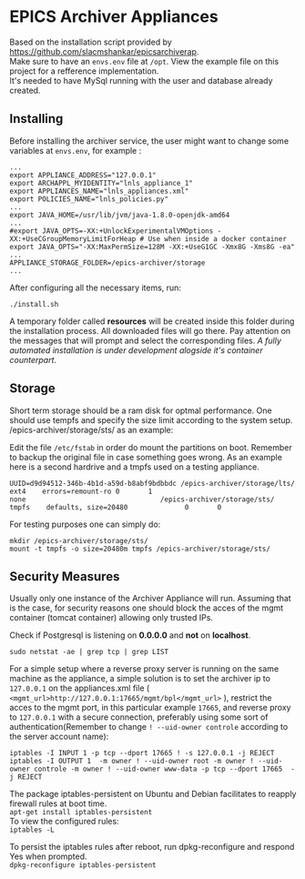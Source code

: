 # EPICS Archiver Appliances
Based on the installation script provided by <href>https://github.com/slacmshankar/epicsarchiverap</href>.<br>
Make sure to have an `envs.env` file at `/opt`. View the example file on this project for a refference implementation.<br>
It's needed to have MySql running with the user and database already created.

## Installing

Before installing the archiver service, the user might want to change some variables at `envs.env`, for example :
```
...
export APPLIANCE_ADDRESS="127.0.0.1"
export ARCHAPPL_MYIDENTITY="lnls_appliance_1"
export APPLIANCES_NAME="lnls_appliances.xml"
export POLICIES_NAME="lnls_policies.py"
...
export JAVA_HOME=/usr/lib/jvm/java-1.8.0-openjdk-amd64
...
#export JAVA_OPTS=-XX:+UnlockExperimentalVMOptions -XX:+UseCGroupMemoryLimitForHeap # Use when inside a docker container
export JAVA_OPTS="-XX:MaxPermSize=128M -XX:+UseG1GC -Xmx8G -Xms8G -ea"
...
APPLIANCE_STORAGE_FOLDER=/epics-archiver/storage 
...
```

After configuring all the necessary items, run:
```
./install.sh
```
A temporary folder called <b>resources</b> will be created inside this folder during the installation process. All downloaded files will go there.
Pay attention on the messages that will prompt and select the corresponding files. <i>A fully automated installation is under development alogside it's container counterpart</i>.


## Storage
Short term storage should be a ram disk for optmal performance. One should use tempfs and specify the size limit according to the system setup.
/epics-archiver/storage/sts/ as an example: 

Edit the file `/etc/fstab` in order do mount the partitions on boot. Remember to backup the original file in case something goes wrong.
As an example here is a second hardrive and a tmpfs used on a testing appliance.
```
UUID=d9d94512-346b-4b1d-a59d-b8abf9bdbbdc /epics-archiver/storage/lts/ ext4    errors=remount-ro 0       1
none                                 /epics-archiver/storage/sts/            tmpfs    defaults, size=20480              0       0
```

For testing purposes one can simply do: <br>
```
mkdir /epics-archiver/storage/sts/
mount -t tmpfs -o size=20480m tmpfs /epics-archiver/storage/sts/
```

## Security Measures
Usually only one instance of the Archiver Appliance will run. Assuming that is the case, for security reasons
one should block the acces of the mgmt container (tomcat container) allowing only trusted IPs.<br>

Check if Postgresql is listening on <b>0.0.0.0</b> and <b>not</b> on <b>localhost</b>.
```
sudo netstat -ae | grep tcp | grep LIST
```


For a simple setup where a reverse proxy server is running on the same machine as the appliance, a simple solution is to set the archiver ip to 
`127.0.0.1` on the appliances.xml file ( `<mgmt_url>http://127.0.0.1:17665/mgmt/bpl</mgmt_url>` ), restrict the acces to the mgmt port, in this particular example `17665`, and reverse proxy to `127.0.0.1` with a secure connection, preferably using some sort of authentication(Remember to change `! --uid-owner controle` according to the server account name):<br>

```
iptables -I INPUT 1 -p tcp --dport 17665 ! -s 127.0.0.1 -j REJECT
iptables -I OUTPUT 1  -m owner ! --uid-owner root -m owner ! --uid-owner controle -m owner ! --uid-owner www-data -p tcp --dport 17665  -j REJECT
```
The package iptables-persistent on Ubuntu and Debian facilitates to reapply firewall rules at boot time.<br>
`apt-get install iptables-persistent`<br>
To view the configured rules:<br>
`iptables -L`

To persist the iptables rules after reboot, run dpkg-reconfigure and respond Yes when prompted.<br>
`dpkg-reconfigure iptables-persistent`

<!-- ### Iptables logging
```
iptables -N LOGGING
iptables -A INPUT -j LOGGING
iptables -A OUTPUT -j LOGGING
iptables -A LOGGING -m limit --limit 2/min -j LOG --log-prefix "IPTables-Dropped: " --log-level 4
iptables -A LOGGING -j DROP
```
<ul>
<li>`iptables -N LOGGING`: Create a new chain called LOGGING.</li>
<li>`iptables -A INPUT -j LOGGING`: All the remaining incoming packets will jump to the LOGGING chain.</li>
<li>line#3: Log the incoming packets to syslog (/var/log/messages).</li>
<li>`iptables -A LOGGING -j DROP`: Finally, drop all the packets that came to the LOGGING chain. i.e now it really drops the incoming packets.</li>
<ul>
  -->